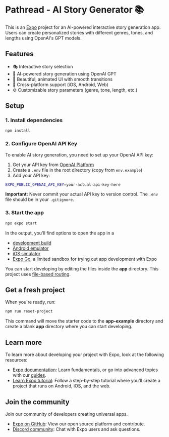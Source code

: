 # Pathread - AI Story Generator 📚

This is an [Expo](https://expo.dev) project for an AI-powered interactive story generation app. Users can create personalized stories with different genres, tones, and lengths using OpenAI's GPT models.

## Features

- 🎭 Interactive story selection
- 🤖 AI-powered story generation using OpenAI GPT
- 🎨 Beautiful, animated UI with smooth transitions
- 📱 Cross-platform support (iOS, Android, Web)
- ⚙️ Customizable story parameters (genre, tone, length, etc.)

## Setup

### 1. Install dependencies

```bash
npm install
```

### 2. Configure OpenAI API Key

To enable AI story generation, you need to set up your OpenAI API key:

1. Get your API key from [OpenAI Platform](https://platform.openai.com/api-keys)
2. Create a `.env` file in the root directory (copy from `env.example`)
3. Add your API key:

```bash
EXPO_PUBLIC_OPENAI_API_KEY=your-actual-api-key-here
```

**Important:** Never commit your actual API key to version control. The `.env` file should be in your `.gitignore`.

### 3. Start the app

```bash
npx expo start
```

In the output, you'll find options to open the app in a

- [development build](https://docs.expo.dev/develop/development-builds/introduction/)
- [Android emulator](https://docs.expo.dev/workflow/android-studio-emulator/)
- [iOS simulator](https://docs.expo.dev/workflow/ios-simulator/)
- [Expo Go](https://expo.dev/go), a limited sandbox for trying out app development with Expo

You can start developing by editing the files inside the **app** directory. This project uses [file-based routing](https://docs.expo.dev/router/introduction).

## Get a fresh project

When you're ready, run:

```bash
npm run reset-project
```

This command will move the starter code to the **app-example** directory and create a blank **app** directory where you can start developing.

## Learn more

To learn more about developing your project with Expo, look at the following resources:

- [Expo documentation](https://docs.expo.dev/): Learn fundamentals, or go into advanced topics with our [guides](https://docs.expo.dev/guides).
- [Learn Expo tutorial](https://docs.expo.dev/tutorial/introduction/): Follow a step-by-step tutorial where you'll create a project that runs on Android, iOS, and the web.

## Join the community

Join our community of developers creating universal apps.

- [Expo on GitHub](https://github.com/expo/expo): View our open source platform and contribute.
- [Discord community](https://chat.expo.dev): Chat with Expo users and ask questions.
